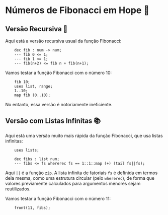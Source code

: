 
# Números de Fibonacci em Hope 🚀

## Versão Recursiva 🔄

Aqui está a versão recursiva usual da função Fibonacci:

```hope
    dec fib : num -> num;
    --- fib 0 <= 1;
    --- fib 1 <= 1;
    --- fib(n+2) <= fib n + fib(n+1);
```

Vamos testar a função Fibonacci com o número 10:

```hope
    fib 10;
    uses list, range;
    1..10;
    map fib (0..10);
```

No entanto, essa versão é notoriamente ineficiente.

## Versão com Listas Infinitas 📚

Aqui está uma versão muito mais rápida da função Fibonacci, que usa listas infinitas:

```hope
    uses lists;

    dec fibs : list num;
    --- fibs <= fs whererec fs == 1::1::map (+) (tail fs||fs);
```

Aqui `||` é a função `zip`. A lista infinita de fatoriais `fs` é definida em termos dela mesma, como uma estrutura circular (pelo `whererec`), de forma que valores previamente calculados para argumentos menores sejam reutilizados.

Vamos testar a função Fibonacci com o número 11:

```hope
    front(11, fibs);
```

